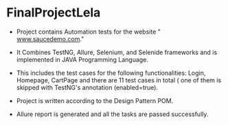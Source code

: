 # FinalProjectLela
- Project contains Automation tests for the website " www.saucedemo.com."

- It Combines TestNG, Allure, Selenium, and Selenide frameworks and is implemented in JAVA Programming Language.

- This includes the test cases for the following functionalities: Login, Homepage, CartPage and there are 11 test cases in total ( one of them is skipped with TestNG's annotation (enabled=true).
  
- Project is written according to the Design Pattern POM.

- Allure report is generated and all the tasks are passed successfully.
